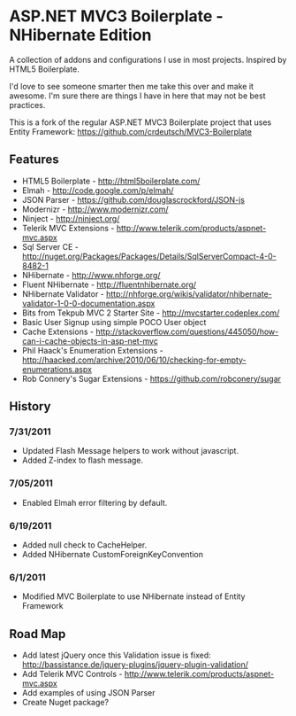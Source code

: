 # ASP.NET MVC3 Boilerplate - NHibernate Edition #

A collection of addons and configurations I use in most projects. Inspired by HTML5 Boilerplate.

I'd love to see someone smarter then me take this over and make it awesome. I'm sure there are things I have in here that may not be best practices.

This is a fork of the regular ASP.NET MVC3 Boilerplate project that uses Entity Framework:
https://github.com/crdeutsch/MVC3-Boilerplate

## Features ##

* HTML5 Boilerplate - http://html5boilerplate.com/
* Elmah - http://code.google.com/p/elmah/
* JSON Parser - https://github.com/douglascrockford/JSON-js
* Modernizr - http://www.modernizr.com/
* Ninject - http://ninject.org/
* Telerik MVC Extensions - http://www.telerik.com/products/aspnet-mvc.aspx
* Sql Server CE - http://nuget.org/Packages/Packages/Details/SqlServerCompact-4-0-8482-1
* NHibernate - http://www.nhforge.org/
* Fluent NHibernate - http://fluentnhibernate.org/
* NHibernate Validator - http://nhforge.org/wikis/validator/nhibernate-validator-1-0-0-documentation.aspx
* Bits from Tekpub MVC 2 Starter Site - http://mvcstarter.codeplex.com/
* Basic User Signup using simple POCO User object
* Cache Extensions - http://stackoverflow.com/questions/445050/how-can-i-cache-objects-in-asp-net-mvc
* Phil Haack's Enumeration Extensions - http://haacked.com/archive/2010/06/10/checking-for-empty-enumerations.aspx
* Rob Connery's Sugar Extensions - https://github.com/robconery/sugar

## History ##

### 7/31/2011 ###
* Updated Flash Message helpers to work without javascript.
* Added Z-index to flash message.

### 7/05/2011 ###
* Enabled Elmah error filtering by default.

### 6/19/2011 ###
* Added null check to CacheHelper.
* Added NHibernate CustomForeignKeyConvention

### 6/1/2011 ###
* Modified MVC Boilerplate to use NHibernate instead of Entity Framework


## Road Map ##

* Add latest jQuery once this Validation issue is fixed: http://bassistance.de/jquery-plugins/jquery-plugin-validation/
* Add Telerik MVC Controls - http://www.telerik.com/products/aspnet-mvc.aspx
* Add examples of using JSON Parser
* Create Nuget package?